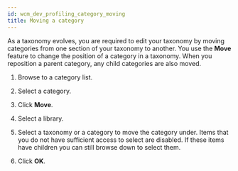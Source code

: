 ```yaml
---
id: wcm_dev_profiling_category_moving
title: Moving a category
---
```





As a taxonomy evolves, you are required to edit your taxonomy by moving categories from one section of your taxonomy to another. You use the **Move** feature to change the position of a category in a taxonomy. When you reposition a parent category, any child categories are also moved.

1.  Browse to a category list.

2.  Select a category.

3.  Click **Move**.

4.  Select a library.

5.  Select a taxonomy or a category to move the category under. Items that you do not have sufficient access to select are disabled. If these items have children you can still browse down to select them.

6.  Click **OK**.


